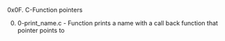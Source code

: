 0x0F. C-Function pointers


0. 0-print_name.c - Function prints a name with a call back function that pointer points to